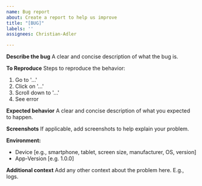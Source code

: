 ```yaml
---
name: Bug report
about: Create a report to help us improve
title: "[BUG]"
labels: ''
assignees: Christian-Adler

---
```


**Describe the bug**
A clear and concise description of what the bug is.

**To Reproduce**
Steps to reproduce the behavior:

1. Go to '…'
2. Click on '…'
3. Scroll down to '…'
4. See error

**Expected behavior**
A clear and concise description of what you expected to happen.

**Screenshots**
If applicable, add screenshots to help explain your problem.

**Environment:**

- Device [e.g., smartphone, tablet, screen size, manufacturer, OS, version]
- App-Version [e.g. 1.0.0]

**Additional context**
Add any other context about the problem here. E.g., logs.
